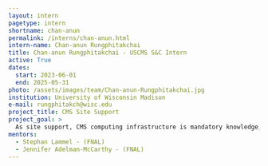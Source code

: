 ```yaml
---
layout: intern
pagetype: intern
shortname: chan-anun
permalink: /interns/chan-anun.html
intern-name: Chan-anun Rungphitakchai
title: Chan-anun Rungphitakchai - USCMS S&C Intern
active: True
dates:
  start: 2023-06-01
  end: 2025-05-31
photo: /assets/images/team/Chan-anun-Rungphitakchai.jpg
institution: University of Wisconsin Madison
e-mail: rungphitakch@wisc.edu
project_title: CMS Site Support
project_goal: >
  As site support, CMS computing infrastructure is mandatory knowledge, including understanding how to get data from the CMS experiment. Then batch/workflow contributes workload to multiple CMS sites according to user requests or automated systems. File transfer and analysis job submission systems are important services that site support checks on the Site Status (automatic evaluation system). Other responsibilities include taking care of the statuses of all components on the CMS site (compute element, worker node, and storage element). Last thing, routine monitoring of every CMS site's status and informing site administrators or other teams to investigate, mitigate, and solve the incident.
mentors:
  - Stephan Lammel - (FNAL)
  - Jennifer Adelman-McCarthy - (FNAL)
---
```

